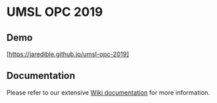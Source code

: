 # UMSL OPC 2019

## Demo

[https://jaredible.github.io/umsl-opc-2019]

## Documentation

Please refer to our extensive [Wiki documentation](https://github.com/dingo/api/wiki) for more information.
